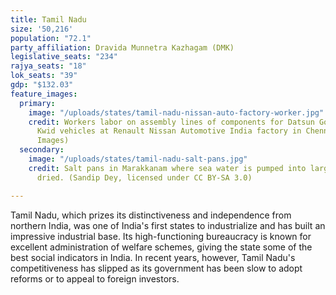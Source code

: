 ```yaml
---
title: Tamil Nadu
size: '50,216'
population: "72.1"
party_affiliation: Dravida Munnetra Kazhagam (DMK)
legislative_seats: "234"
rajya_seats: "18"
lok_seats: "39"
gdp: "$132.03"
feature_images:
  primary:
    image: "/uploads/states/tamil-nadu-nissan-auto-factory-worker.jpg"
    credit: Workers labor on assembly lines of components for Datsun Go and Renault
      Kwid vehicles at Renault Nissan Automotive India factory in Chennai. (ARUN SANKAR/AFP/Getty
      Images)
  secondary:
    image: "/uploads/states/tamil-nadu-salt-pans.jpg"
    credit: Salt pans in Marakkanam where sea water is pumped into large pans and
      dried. (Sandip Dey, licensed under CC BY-SA 3.0)

---
```

Tamil Nadu, which prizes its distinctiveness and independence from northern India, was one of India's first states to industrialize and has built an impressive industrial base. Its high-functioning bureaucracy is known for excellent administration of welfare schemes, giving the state some of the best social indicators in India. In recent years, however, Tamil Nadu's competitiveness has slipped as its government has been slow to adopt reforms or to appeal to foreign investors.